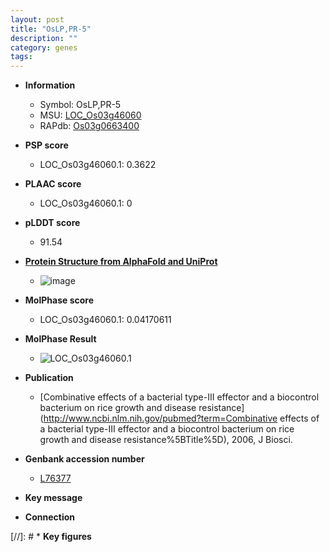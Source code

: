 ```yaml
---
layout: post
title: "OsLP,PR-5"
description: ""
category: genes
tags: 
---
```


* **Information**  
    + Symbol: OsLP,PR-5  
    + MSU: [LOC_Os03g46060](http://rice.plantbiology.msu.edu/cgi-bin/ORF_infopage.cgi?orf=LOC_Os03g46060)  
    + RAPdb: [Os03g0663400](http://rapdb.dna.affrc.go.jp/viewer/gbrowse_details/irgsp1?name=Os03g0663400)  

* **PSP score**  
    + LOC_Os03g46060.1: 0.3622 

* **PLAAC score**  
    + LOC_Os03g46060.1: 0 

* **pLDDT score**
    + 91.54

* **[Protein Structure from AlphaFold and UniProt](https://www.uniprot.org/uniprotkb/Q75GX3/entry#structure)**
    + ![image](https://ricepsp.github.io/images/Q7/AF-Q75GX3-F1.png)

* **MolPhase score**
    + LOC_Os03g46060.1: 0.04170611

* **MolPhase Result**
    + ![LOC_Os03g46060.1](https://304243504.github.io/Pictures/LOC_Os03g/LOC_Os03g46060.1.png)

* **Publication**  
    + [Combinative effects of a bacterial type-III effector and a biocontrol bacterium on rice growth and disease resistance](http://www.ncbi.nlm.nih.gov/pubmed?term=Combinative effects of a bacterial type-III effector and a biocontrol bacterium on rice growth and disease resistance%5BTitle%5D), 2006, J Biosci.

* **Genbank accession number**  
    + [L76377](http://www.ncbi.nlm.nih.gov/nuccore/L76377)

* **Key message**  

* **Connection**  

[//]: # * **Key figures**  


